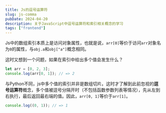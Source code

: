 ```yaml
---
title: Js的逗号运算符
slug: js-comma
pubDate: 2024-04-20
description: 关于JavaScript中逗号运算符和索引相关概念的学习
tags: ["frontend"]
---
```


Js中的数组索引本质上是访问对象属性，也就是说，`arr[0]`等价于访问`arr`对象名为`0`的属性，与`obj.a`和`obj["a"]`概念相同。

这时又想到一个问题，如果在索引中给出多个值会发生什么？

```javascript
let arr = [0, 2, 3];
console.log(arr[0, 1]); // => 2
```

与Python不同，js中多个值的索引并非是数组切片。这时才了解到此前忽视的**逗号运算符**概念，多个值被逗号分隔开时（不包括函数参数列表等情况），先从左到右执行，最后返回最右端的值。因此，`arr[0, 1]`等价于`arr[1]`。

```javascript
console.log((0, 1)); // => 1
```
